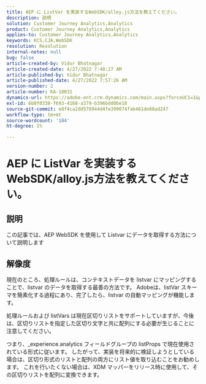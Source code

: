 ```yaml
---
title: AEP に ListVar を実装するWebSDK/alloy.js方法を教えてください。
description: 説明
solution: Customer Journey Analytics,Analytics
product: Customer Journey Analytics,Analytics
applies-to: Customer Journey Analytics,Analytics
keywords: KCS,CJA,WebSDK
resolution: Resolution
internal-notes: null
bug: false
article-created-by: Vidur Bhatnagar
article-created-date: 4/27/2022 7:48:27 AM
article-published-by: Vidur Bhatnagar
article-published-date: 4/27/2022 7:57:26 AM
version-number: 2
article-number: KA-18031
dynamics-url: https://adobe-ent.crm.dynamics.com/main.aspx?forceUCI=1&pagetype=entityrecord&etn=knowledgearticle&id=5b1fd76a-fec5-ec11-a7b6-0022480a10ee
exl-id: 6b0f0338-f693-4168-a379-b396bdd0be18
source-git-commit: e8f4ca2dd578944d4fe399074fab461de88ad247
workflow-type: tm+mt
source-wordcount: '184'
ht-degree: 1%

---
```


# AEP に ListVar を実装するWebSDK/alloy.js方法を教えてください。

## 説明


この記事では、AEP WebSDK を使用して Listvar にデータを取得する方法について説明します


## 解像度


現在のところ、処理ルールは、コンテキストデータを listvar にマッピングすることで、listvar のデータを取得する最善の方法です。 Adobeは、listVar スキーマを簡素化する過程にあり、完了したら、listvar の自動マッピングが機能します。

処理ルールおよび listVars は現在区切りリストをサポートしていますが、今後は、区切りリストを指定した区切り文字と共に配列にする必要が生じることに注意してください。

つまり、_experience.analytics フィールドグループの listProps で現在使用されている形式に従います。 したがって、実装を将来的に検証しようとしている場合は、区切り形式のリストと配列の両方にリスト値を取り込むことをお勧めします。 これを行いたくない場合は、XDM マッパーをリリース時に使用して、その区切りリストを配列に変換できます。
